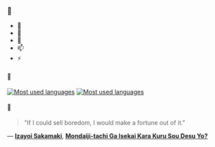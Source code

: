 ### 👋

- 🔭
- 🌱
- 💬
- 📫
- ⚡

#### 🧏

[![Most used languages](https://github-readme-stats-aynah.vercel.app/api/top-langs/?username=aynh&theme=solarized-dark&langs_count=6&layout=compact&hide_title=true)](https://github.com/anuraghazra/github-readme-stats#gh-dark-mode-only)
[![Most used languages](https://github-readme-stats-aynah.vercel.app/api/top-langs/?username=aynh&theme=solarized-light&langs_count=6&layout=compact&hide_title=true)](https://github.com/anuraghazra/github-readme-stats#gh-light-mode-only)

#### 💬

> "If I could sell boredom, I would make a fortune out of it."

&mdash; [**Izayoi Sakamaki**](https://myanimelist.net/character.php?q=Izayoi%20Sakamaki&cat=character), [**Mondaiji-tachi Ga Isekai Kara Kuru Sou Desu Yo?**](https://myanimelist.net/search/all?q=Mondaiji-tachi%20Ga%20Isekai%20Kara%20Kuru%20Sou%20Desu%20Yo%3F&cat=all)
